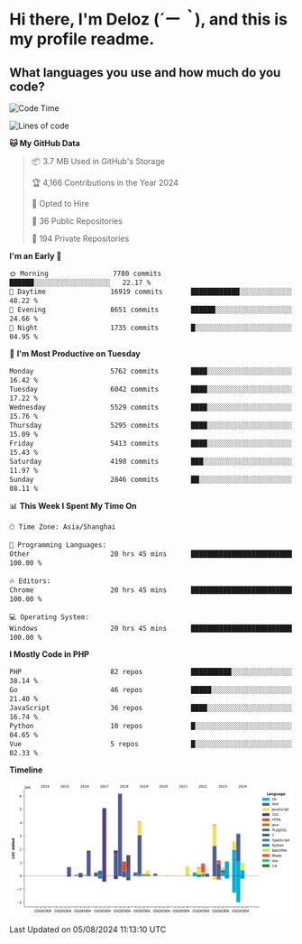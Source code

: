 # **Hi there, I'm Deloz (*´ー｀*), and this is my profile readme.**

## **What languages you use and how much do you code?**

<!--START_SECTION:waka-->
![Code Time](http://img.shields.io/badge/Code%20Time-4%2C520%20hrs%2050%20mins-blue)

![Lines of code](https://img.shields.io/badge/From%20Hello%20World%20I%27ve%20Written-40.5%20million%20lines%20of%20code-blue)

**🐱 My GitHub Data** 

> 📦 3.7 MB Used in GitHub's Storage 
 > 
> 🏆 4,166 Contributions in the Year 2024
 > 
> 💼 Opted to Hire
 > 
> 📜 36 Public Repositories 
 > 
> 🔑 194 Private Repositories 
 > 
**I'm an Early 🐤** 

```text
🌞 Morning                7780 commits        ██████░░░░░░░░░░░░░░░░░░░   22.17 % 
🌆 Daytime                16919 commits       ████████████░░░░░░░░░░░░░   48.22 % 
🌃 Evening                8651 commits        ██████░░░░░░░░░░░░░░░░░░░   24.66 % 
🌙 Night                  1735 commits        █░░░░░░░░░░░░░░░░░░░░░░░░   04.95 % 
```
📅 **I'm Most Productive on Tuesday** 

```text
Monday                   5762 commits        ████░░░░░░░░░░░░░░░░░░░░░   16.42 % 
Tuesday                  6042 commits        ████░░░░░░░░░░░░░░░░░░░░░   17.22 % 
Wednesday                5529 commits        ████░░░░░░░░░░░░░░░░░░░░░   15.76 % 
Thursday                 5295 commits        ████░░░░░░░░░░░░░░░░░░░░░   15.09 % 
Friday                   5413 commits        ████░░░░░░░░░░░░░░░░░░░░░   15.43 % 
Saturday                 4198 commits        ███░░░░░░░░░░░░░░░░░░░░░░   11.97 % 
Sunday                   2846 commits        ██░░░░░░░░░░░░░░░░░░░░░░░   08.11 % 
```


📊 **This Week I Spent My Time On** 

```text
🕑︎ Time Zone: Asia/Shanghai

💬 Programming Languages: 
Other                    20 hrs 45 mins      █████████████████████████   100.00 % 

🔥 Editors: 
Chrome                   20 hrs 45 mins      █████████████████████████   100.00 % 

💻 Operating System: 
Windows                  20 hrs 45 mins      █████████████████████████   100.00 % 
```

**I Mostly Code in PHP** 

```text
PHP                      82 repos            ██████████░░░░░░░░░░░░░░░   38.14 % 
Go                       46 repos            █████░░░░░░░░░░░░░░░░░░░░   21.40 % 
JavaScript               36 repos            ████░░░░░░░░░░░░░░░░░░░░░   16.74 % 
Python                   10 repos            █░░░░░░░░░░░░░░░░░░░░░░░░   04.65 % 
Vue                      5 repos             █░░░░░░░░░░░░░░░░░░░░░░░░   02.33 % 
```



**Timeline**

![Lines of Code chart](https://raw.githubusercontent.com/deloz/deloz/main/assets/bar_graph.png)


 Last Updated on 05/08/2024 11:13:10 UTC
<!--END_SECTION:waka-->

